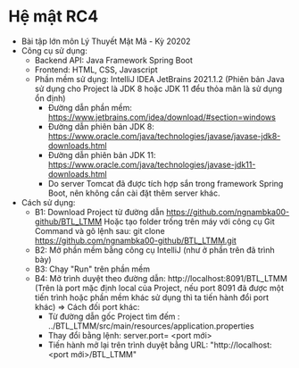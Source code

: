 # Hệ mật RC4

- Bài tập lớn môn Lý Thuyết Mật Mã - Kỳ 20202
- Công cụ sử dụng: 
	+ Backend API: Java Framework Spring Boot
	+ Frontend: HTML, CSS, Javascript
	+ Phần mềm sử dụng: IntelliJ IDEA JetBrains 2021.1.2 (Phiên bản Java sử dụng cho Project là JDK 8 hoặc JDK 11 đểu thỏa mãn là sử dụng ổn định)
		+ Đường dẫn phần mềm: https://www.jetbrains.com/idea/download/#section=windows
		+ Đường dẫn phiên bản JDK 8: https://www.oracle.com/java/technologies/javase/javase-jdk8-downloads.html
		+ Đường dẫn phiên bản JDK 11: https://www.oracle.com/java/technologies/javase-jdk11-downloads.html
		+ Do server Tomcat đã được tích hợp sắn trong framework Spring Boot, nên không cần cài đặt thêm server khác.
- Cách sử dụng: 
	+ B1: Download Project từ đường dẫn https://github.com/ngnambka00-github/BTL_LTMM 
		Hoặc tạo folder trống trên máy với công cụ Git Command và gõ lệnh sau: git clone https://github.com/ngnambka00-github/BTL_LTMM.git
	+ B2: Mở phần mềm bằng công cụ IntelliJ (như ở phần trên đã trình bày)
	+ B3: Chạy "Run" trên phần mềm
	+ B4: Mở trình duyệt theo đường dẫn: http://localhost:8091/BTL_LTMM 
		(Trên là port mặc định local của Project, nếu port 8091 đã được một tiến trình hoặc phần mềm khác sử dụng thì ta tiến hành đổi port khác)
	=> Cách đối port khác: 
		+ Từ đường dẫn gốc Project tìm đếm : ../BTL_LTMM/src/main/resources/application.properties
		+ Thay đổi bằng lệnh: server.port= <port mới>
		+ Tiến hành mở lại trên trình duyệt bằng URL: "http://localhost:<port mới>/BTL_LTMM"


